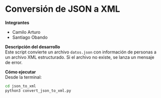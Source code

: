 # Conversión de JSON a XML

**Integrantes**  
- Camilo Arturo  
- Santiago Obando

**Descripción del desarrollo**  
Este script convierte un archivo `datos.json` con información de personas a un archivo XML estructurado. Si el archivo no existe, se lanza un mensaje de error.

**Cómo ejecutar**  
Desde la terminal:

```bash
cd json_to_xml
python3 convert_json_to_xml.py
